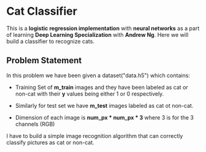 # Cat Classifier
This is a **logistic regression implementation** with **neural networks** as a part of learning **Deep Learning Specialization** with **Andrew Ng**. 
Here we will build a classifier to recognize cats.

## Problem Statement
In this problem we have been given a dataset("data.h5") which contains:

- Training Set of **m_train** images and they have been labeled as cat or non-cat with their **y** values being either 1 or 0 respectively.

- Similarly for test set we have **m_test** images labeled as cat ot non-cat.

- Dimension of each image is **num_px * num_px * 3** where 3 is for the 3 channels (RGB)

I have to build a simple image recognition algorithm that can correctly classify pictures as cat or non-cat.